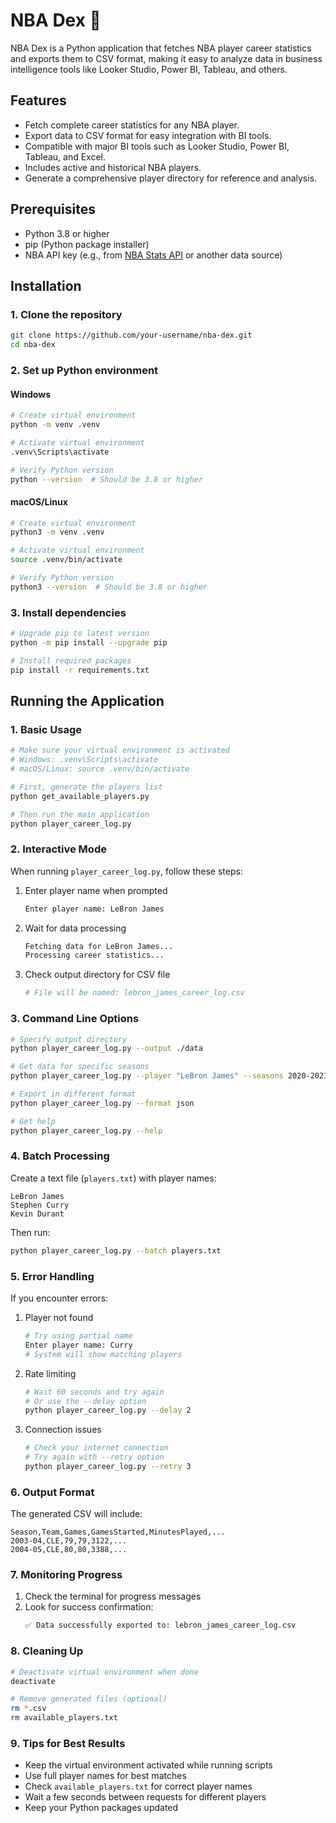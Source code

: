 # NBA Dex 🏀

NBA Dex is a Python application that fetches NBA player career statistics and exports them to CSV format, making it easy to analyze data in business intelligence tools like Looker Studio, Power BI, Tableau, and others.

## Features

- Fetch complete career statistics for any NBA player.
- Export data to CSV format for easy integration with BI tools.
- Compatible with major BI tools such as Looker Studio, Power BI, Tableau, and Excel.
- Includes active and historical NBA players.
- Generate a comprehensive player directory for reference and analysis.

## Prerequisites

- Python 3.8 or higher
- pip (Python package installer)
- NBA API key (e.g., from [NBA Stats API](https://github.com/swar/nba_api) or another data source)

## Installation

### 1. Clone the repository

```bash
git clone https://github.com/your-username/nba-dex.git
cd nba-dex
```

### 2. Set up Python environment

#### Windows

```bash
# Create virtual environment
python -m venv .venv

# Activate virtual environment
.venv\Scripts\activate

# Verify Python version
python --version  # Should be 3.8 or higher
```

#### macOS/Linux

```bash
# Create virtual environment
python3 -m venv .venv

# Activate virtual environment
source .venv/bin/activate

# Verify Python version
python3 --version  # Should be 3.8 or higher
```

### 3. Install dependencies

```bash
# Upgrade pip to latest version
python -m pip install --upgrade pip

# Install required packages
pip install -r requirements.txt
```

## Running the Application

### 1. Basic Usage

```bash
# Make sure your virtual environment is activated
# Windows: .venv\Scripts\activate
# macOS/Linux: source .venv/bin/activate

# First, generate the players list
python get_available_players.py

# Then run the main application
python player_career_log.py
```

### 2. Interactive Mode

When running `player_career_log.py`, follow these steps:

1. Enter player name when prompted

   ```bash
   Enter player name: LeBron James
   ```

2. Wait for data processing

   ```bash
   Fetching data for LeBron James...
   Processing career statistics...
   ```

3. Check output directory for CSV file
   ```bash
   # File will be named: lebron_james_career_log.csv
   ```

### 3. Command Line Options

```bash
# Specify output directory
python player_career_log.py --output ./data

# Get data for specific seasons
python player_career_log.py --player "LeBron James" --seasons 2020-2023

# Export in different format
python player_career_log.py --format json

# Get help
python player_career_log.py --help
```

### 4. Batch Processing

Create a text file (`players.txt`) with player names:

```text
LeBron James
Stephen Curry
Kevin Durant
```

Then run:

```bash
python player_career_log.py --batch players.txt
```

### 5. Error Handling

If you encounter errors:

1. Player not found

   ```bash
   # Try using partial name
   Enter player name: Curry
   # System will show matching players
   ```

2. Rate limiting

   ```bash
   # Wait 60 seconds and try again
   # Or use the --delay option
   python player_career_log.py --delay 2
   ```

3. Connection issues
   ```bash
   # Check your internet connection
   # Try again with --retry option
   python player_career_log.py --retry 3
   ```

### 6. Output Format

The generated CSV will include:

```csv
Season,Team,Games,GamesStarted,MinutesPlayed,...
2003-04,CLE,79,79,3122,...
2004-05,CLE,80,80,3388,...
```

### 7. Monitoring Progress

1. Check the terminal for progress messages
2. Look for success confirmation:
   ```bash
   ✅ Data successfully exported to: lebron_james_career_log.csv
   ```

### 8. Cleaning Up

```bash
# Deactivate virtual environment when done
deactivate

# Remove generated files (optional)
rm *.csv
rm available_players.txt
```

### 9. Tips for Best Results

- Keep the virtual environment activated while running scripts
- Use full player names for best matches
- Check `available_players.txt` for correct player names
- Wait a few seconds between requests for different players
- Keep your Python packages updated
